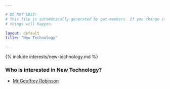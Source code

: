 ```yaml
---

# DO NOT EDIT!
# This file is automatically generated by get-members. If you change it, bad
# things will happen.

layout: default
title: "New Technology"

---
```


{% include interests/new-technology.md %}

### Who is interested in New Technology?


* [Mr Geoffrey Robinson](members/mr-geoffrey-robinson.html)
